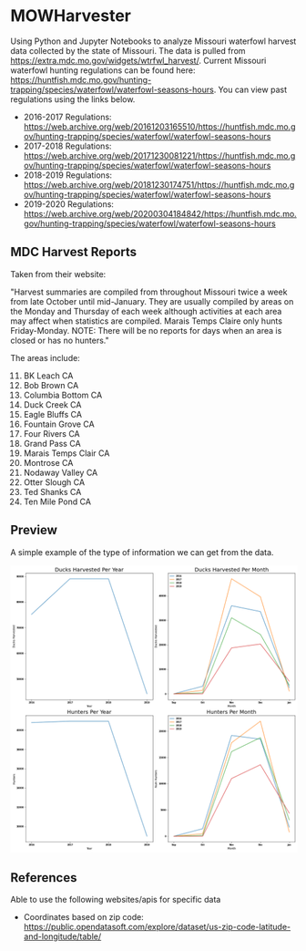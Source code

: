 # MOWHarvester
Using Python and Jupyter Notebooks to analyze Missouri waterfowl harvest data collected by the state of Missouri. The data is pulled from https://extra.mdc.mo.gov/widgets/wtrfwl_harvest/. Current Missouri waterfowl hunting regulations can be found here: https://huntfish.mdc.mo.gov/hunting-trapping/species/waterfowl/waterfowl-seasons-hours. You can view past regulations using the links below.

* 2016-2017 Regulations: https://web.archive.org/web/20161203165510/https://huntfish.mdc.mo.gov/hunting-trapping/species/waterfowl/waterfowl-seasons-hours
* 2017-2018 Regulations: https://web.archive.org/web/20171230081221/https://huntfish.mdc.mo.gov/hunting-trapping/species/waterfowl/waterfowl-seasons-hours
* 2018-2019 Regulations: https://web.archive.org/web/20181230174751/https://huntfish.mdc.mo.gov/hunting-trapping/species/waterfowl/waterfowl-seasons-hours
* 2019-2020 Regulations: https://web.archive.org/web/20200304184842/https://huntfish.mdc.mo.gov/hunting-trapping/species/waterfowl/waterfowl-seasons-hours

## MDC Harvest Reports
Taken from their website:

"Harvest summaries are compiled from throughout Missouri twice a week from late October until mid-January. They are usually compiled by areas on the Monday and Thursday of each week although activities at each area may affect when statistics are compiled. Marais Temps Claire only hunts Friday-Monday. NOTE: There will be no reports for days when an area is closed or has no hunters."

The areas include:

11. BK Leach CA
12. Bob Brown CA
13. Columbia Bottom CA
14. Duck Creek CA
15. Eagle Bluffs CA
16. Fountain Grove CA
17. Four Rivers CA
18. Grand Pass CA
19. Marais Temps Clair CA
21. Montrose CA
22. Nodaway Valley CA
23. Otter Slough CA
26. Ted Shanks CA
27. Ten Mile Pond CA

## Preview

A simple example of the type of information we can get from the data.

![Hunters vs Ducks](data/harvest/hunters_vs_ducks.png)

## References
Able to use the following websites/apis for specific data

* Coordinates based on zip code: https://public.opendatasoft.com/explore/dataset/us-zip-code-latitude-and-longitude/table/

